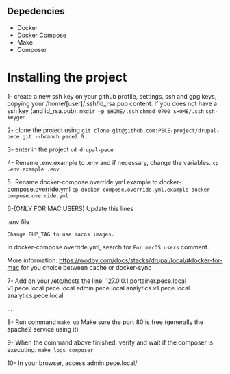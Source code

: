 ## Depedencies
- Docker
- Docker Compose
- Make
- Composer

# Installing the project

1- create a new ssh key on your github profile, settings, ssh and gpg keys, copying your /home/[user]/.ssh/id_rsa.pub content. If you does not have a ssh key (and id_rsa.pub):
`mkdir –p $HOME/.ssh`
`chmod 0700 $HOME/.ssh`
`ssh-keygen`

2- clone the project using 
`git clone git@github.com:PECE-project/drupal-pece.git --branch pece2.0`

3- enter in the project
`cd drupal-pece`

4- Rename .env.example to .env and if necessary, change the variables.
`cp .env.example .env`

5- Rename docker-compose.override.yml.example to docker-compose.override.yml
`cp docker-compose.override.yml.example docker-compose.override.yml`

6-(ONLY FOR MAC USERS) 
Update this lines

.env file

`Change PHP_TAG to use macos images.`

In docker-compose.override.yml, search for `For macOS users` comment.

More information: https://wodby.com/docs/stacks/drupal/local/#docker-for-mac for you choice between cache or docker-sync

7- Add on your /etc/hosts the line:
127.0.0.1       portainer.pece.local v1.pece.local pece.local admin.pece.local analytics.v1.pece.local analytics.pece.local

...

8- Run command `make up`
Make sure the port 80 is free (generally the apache2 service using it)

9- When the command above finished, verify and wait if the composer is executing:
`make logs composer`

10- In your browser, access admin.pece.local/